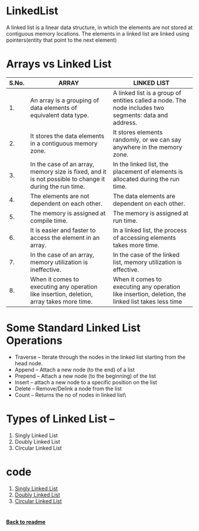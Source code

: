 # LinkedList
A linked list is a linear data structure, in which the elements are not stored at contiguous memory locations. The elements in a linked list are linked using pointers(entity that point to the next element)

# Arrays vs Linked List 
|   S.No.   |   ARRAY   |   LINKED LIST |
|-----------|------------|---------------|
|1.|An array is a grouping of data elements of equivalent data type.|	A linked list is a group of entities called a node. The node includes two segments: data and address.|
|2.|	It stores the data elements in a contiguous memory zone.|	It stores elements randomly, or we can say anywhere in the memory zone.|
|3.	|In the case of an array, memory size is fixed, and it is not possible to change it during the run time.	|In the linked list, the placement of elements is allocated during the run time.|
|4.	|The elements are not dependent on each other.|	The data elements are dependent on each other.|
|5.	|The memory is assigned at compile time.|	The memory is assigned at run time.|
|6.|	It is easier and faster to access the element in an array.|	In a linked list, the process of accessing elements takes more time.|
|7.	|In the case of an array, memory utilization is ineffective.	|In the case of the linked list, memory utilization is effective.|
|8.|When it comes to executing any operation like insertion, deletion, array takes more time.	|When it comes to executing any operation like insertion, deletion, the linked list takes less time|

# Some Standard Linked List Operations 
* Traverse – Iterate through the nodes in the linked list starting from the head node.
* Append – Attach a new node (to the end) of a list
* Prepend – Attach a new node (to the beginning) of the list
* Insert – attach a new node to a specific position on the list
* Delete – Remove/Delink a node from the list
* Count – Returns the no of nodes in linked list\

# Types of Linked List –
1. Singly Linked List
2. Doubly Linked List
3. Circular Linked List

# code
1. [Singly Linked List](singly.cpp)
2. [Doubly Linked List](Doubly.cpp)
3. [Circular Linked List](Circular.cpp)

# 
[**Back to readme**](../README.md)